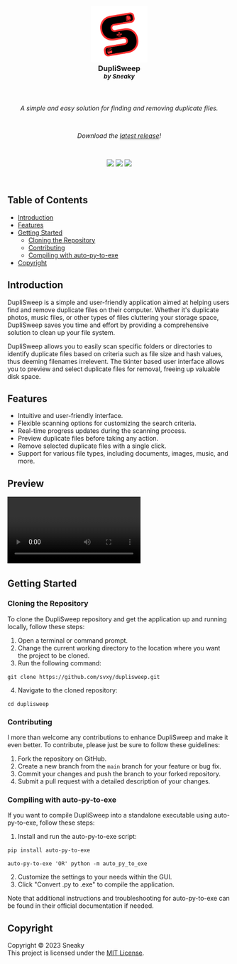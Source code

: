 <h3 align="center"><img src='https://github.com/Svxy/imgs/blob/main/DupliSweep/DupliSweep-dark.png?raw=true' style='width: 25%; height: auto;'><br><b>DupliSweep</b><br><sup><i>by Sneaky</i></sup></h3>

<br>

<p align="center">
  <em>A simple and easy solution for finding and removing duplicate files.</em>
</p>

<br>

<p align=center><em>Download the <a href='https://github.com/Svxy/DupliSweep/releases/tag/v1.0.0'>latest release</a>!</em></p>

<br>

<p align=center> <img src='https://img.shields.io/github/downloads/svxy/DupliSweep/v1.0.0/total?style=for-the-badge&logo=github&label=Installs&labelColor=%23cc2525&color=%23cc2525'> <img src='https://img.shields.io/github/stars/svxy/duplisweep?style=for-the-badge&logo=github&label=Stars&labelColor=%23cc2525&color=%23cc2525'> <img src='https://img.shields.io/github/v/release/svxy/duplisweep?style=for-the-badge&logo=github&label=Release&labelColor=%23cc2525&color=%23cc2525'> </p>

<br>

## Table of Contents

- [Introduction](#introduction)
- [Features](#features)
- [Getting Started](#getting-started)
  - [Cloning the Repository](#cloning-the-repository)
  - [Contributing](#contributing)
  - [Compiling with auto-py-to-exe](#compiling-with-auto-py-to-exe)
- [Copyright](#copyright)

## Introduction

DupliSweep is a simple and user-friendly application aimed at helping users find and remove duplicate files on their computer. Whether it's duplicate photos, music files, or other types of files cluttering your storage space, DupliSweep saves you time and effort by providing a comprehensive solution to clean up your file system.

 DupliSweep allows you to easily scan specific folders or directories to identify duplicate files based on criteria such as file size and hash values, thus deeming filenames irrelevent. The tkinter based user interface allows you to preview and select duplicate files for removal, freeing up valuable disk space.

## Features

- Intuitive and user-friendly interface.
- Flexible scanning options for customizing the search criteria.
- Real-time progress updates during the scanning process.
- Preview duplicate files before taking any action.
- Remove selected duplicate files with a single click.
- Support for various file types, including documents, images, music, and more.

## Preview

<p> <video autoplay loop> <source src="https://github.com/Svxy/imgs/raw/main/DupliSweep/DupliSweep-preview.mp4" type="video/mp4"> </video> </p>

## Getting Started

### Cloning the Repository

To clone the DupliSweep repository and get the application up and running locally, follow these steps:

1. Open a terminal or command prompt.
2. Change the current working directory to the location where you want the project to be cloned.
3. Run the following command:

```console
git clone https://github.com/svxy/duplisweep.git
```

4. Navigate to the cloned repository:

```console
cd duplisweep
```

### Contributing

I more than welcome any contributions to enhance DupliSweep and make it even better. To contribute, please just be sure to follow these guidelines:

1. Fork the repository on GitHub.
2. Create a new branch from the `main` branch for your feature or bug fix.
3. Commit your changes and push the branch to your forked repository.
4. Submit a pull request with a detailed description of your changes.

### Compiling with auto-py-to-exe

If you want to compile DupliSweep into a standalone executable using auto-py-to-exe, follow these steps:

1. Install and run the auto-py-to-exe script:

```console
pip install auto-py-to-exe
```

```console
auto-py-to-exe 'OR' python -m auto_py_to_exe
```

2. Customize the settings to your needs within the GUI.
3. Click "Convert .py to .exe" to compile the application.

Note that additional instructions and troubleshooting for auto-py-to-exe can be found in their official documentation if needed.

## Copyright

Copyright © 2023 Sneaky<br>This project is licensed under the [MIT License](LICENSE).